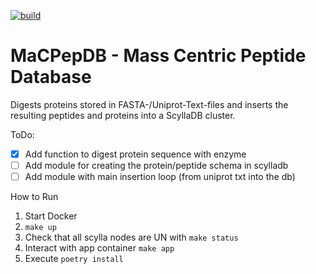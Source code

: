 [![build](https://github.com/kulgg/macpep-scylladb/actions/workflows/build.yml/badge.svg)](https://github.com/kulgg/macpep-scylladb/actions/workflows/build.yml)

# MaCPepDB - Mass Centric Peptide Database

Digests proteins stored in FASTA-/Uniprot-Text-files and inserts the resulting peptides and proteins into a ScyllaDB cluster.

ToDo:

- [x] Add function to digest protein sequence with enzyme
- [ ] Add module for creating the protein/peptide schema in scylladb
- [ ] Add module with main insertion loop (from uniprot txt into the db)

How to Run

1. Start Docker
2. `make up`
3. Check that all scylla nodes are UN with `make status`
4. Interact with app container `make app`
5. Execute `poetry install`
